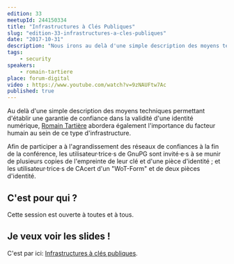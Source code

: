 ```yaml
---
edition: 33
meetupId: 244150334
title: "Infrastructures à Clés Publiques"
slug: "edition-33-infrastructures-a-cles-publiques"
date: "2017-10-31"
description: "Nous irons au delà d'une simple description des moyens techniques permettant d'établir une garantie de confiance dans la validité d'une identité numérique."
tags:
    - security
speakers:
    - romain-tartiere
place: forum-digital
video : https://www.youtube.com/watch?v=9zNAUFtw7Ac
published: true
---
```


Au delà d'une simple description des moyens techniques permettant d'établir une garantie de
confiance dans la validité d'une identité numérique, [Romain Tartière](https://mamot.fr/@smortex)
abordera également l'importance du facteur humain au sein de ce type d'infrastructure.

Afin de participer a à l'agrandissement des réseaux de confiances à la fin de la conférence, les
utilisateur·trice·s de GnuPG sont invité·e·s à se munir de plusieurs copies de l'empreinte de leur
clé et d'une pièce d'identité ; et les utilisateur·trice·s de CAcert d'un "WoT-Form" et de deux
pièces d'identité.

<!-- more -->

## C'est pour qui ?

Cette session est ouverte à toutes et à tous.

## Je veux voir les slides !

C'est par ici:
[Infrastructures à clés publiques](https://romain.blogreen.org/files/2017-10-31-pki.pdf).
